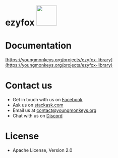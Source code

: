 # ezyfox <img src="https://github.com/youngmonkeys/ezyfox/blob/master/logo.png" width="64" />

# Documentation

[https://youngmonkeys.org/projects/ezyfox-library](https://youngmonkeys.org/projects/ezyfox-library)

# Contact us

- Get in touch with us on [Facebook](https://www.facebook.com/youngmonkeys.org)
- Ask us on [stackask.com](https://stackask.com)
- Email us at [contact@youngmonkeys.org](mailto:contact@youngmonkeys.org)
- Chat with us on [Discord](https://discord.gg/hKV2cbaT5h)

# License

- Apache License, Version 2.0
